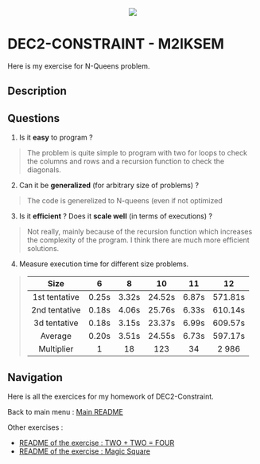 <p align="center">
  <img src="https://study-eu.s3.amazonaws.com/uploads/university/universit--paris-1-panth-on-sorbonne-479-logo.png">
</p>

# DEC2-CONSTRAINT - M2IKSEM

Here is my exercise for N-Queens problem.

## Description

## Questions

1. Is it **easy** to program ? 
> The problem is quite simple to program with two for loops to check the columns and rows and a recursion function to check the diagonals. 

2. Can it be **generalized** (for arbitrary size of problems) ? 
> The code is generelized to N-queens (even if not optimized
 
3. Is it **efficient** ? Does it **scale well** (in terms of executions) ? 
>  Not really, mainly because of the recursion function which increases the complexity of the program. I think there are much more efficient solutions. 

4. Measure execution time for different size problems.
> | Size | 6  | 8 | 10 | 11 | 12 |
> | :---:   | :-: | :-: | :-: | :-: | :-: |
> | 1st tentative | 0.25s | 3.32s | 24.52s | 6.87s | 571.81s |
> | 2nd tentative | 0.18s | 4.06s | 25.76s | 6.33s | 610.14s |
> | 3d tentative | 0.18s | 3.15s | 23.37s | 6.99s | 609.57s |
> | Average | 0.20s | 3.51s | 24.55s | 6.73s | 597.17s |
> | Multiplier | 1 | 18 | 123 | 34 | 2 986 |


## Navigation 
Here is all the exercices for my homework of DEC2-Constraint.


Back to main menu : [Main README](https://github.com/corentinleroux/dec2-constraint/)

Other exercises : 

- [README of the exercise : TWO + TWO = FOUR](../TWO+TWO=FOUR)
- [README of the exercise : Magic Square](../Magic-Square)
